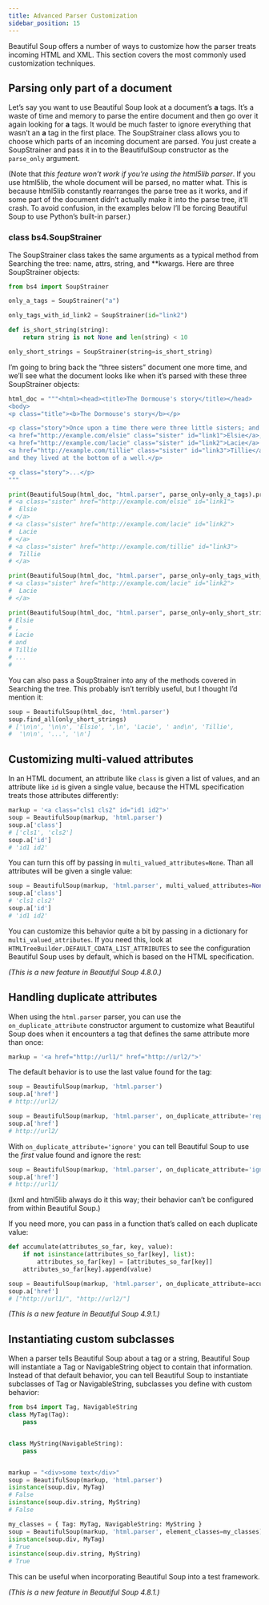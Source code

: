 ```yaml
---
title: Advanced Parser Customization
sidebar_position: 15
---
```


Beautiful Soup offers a number of ways to customize how the parser treats incoming HTML and XML. This section covers the most commonly used customization techniques.

## Parsing only part of a document

Let’s say you want to use Beautiful Soup look at a document’s **a** tags. It’s a waste of time and memory to parse the entire document and then go over it again looking for **a** tags. It would be much faster to ignore everything that wasn’t an **a** tag in the first place. The SoupStrainer class allows you to choose which parts of an incoming document are parsed. You just create a SoupStrainer and pass it in to the BeautifulSoup constructor as the `parse_only` argument.

(Note that *this feature won’t work if you’re using the html5lib parser*. If you use html5lib, the whole document will be parsed, no matter what. This is because html5lib constantly rearranges the parse tree as it works, and if some part of the document didn’t actually make it into the parse tree, it’ll crash. To avoid confusion, in the examples below I’ll be forcing Beautiful Soup to use Python’s built-in parser.)


### class bs4.SoupStrainer

The SoupStrainer class takes the same arguments as a typical method from Searching the tree: name, attrs, string, and **kwargs. Here are three SoupStrainer objects:

```python
from bs4 import SoupStrainer

only_a_tags = SoupStrainer("a")

only_tags_with_id_link2 = SoupStrainer(id="link2")

def is_short_string(string):
    return string is not None and len(string) < 10

only_short_strings = SoupStrainer(string=is_short_string)
```

I’m going to bring back the “three sisters” document one more time, and we’ll see what the document looks like when it’s parsed with these three SoupStrainer objects:

```python
html_doc = """<html><head><title>The Dormouse's story</title></head>
<body>
<p class="title"><b>The Dormouse's story</b></p>

<p class="story">Once upon a time there were three little sisters; and their names were
<a href="http://example.com/elsie" class="sister" id="link1">Elsie</a>,
<a href="http://example.com/lacie" class="sister" id="link2">Lacie</a> and
<a href="http://example.com/tillie" class="sister" id="link3">Tillie</a>;
and they lived at the bottom of a well.</p>

<p class="story">...</p>
"""

print(BeautifulSoup(html_doc, "html.parser", parse_only=only_a_tags).prettify())
# <a class="sister" href="http://example.com/elsie" id="link1">
#  Elsie
# </a>
# <a class="sister" href="http://example.com/lacie" id="link2">
#  Lacie
# </a>
# <a class="sister" href="http://example.com/tillie" id="link3">
#  Tillie
# </a>

print(BeautifulSoup(html_doc, "html.parser", parse_only=only_tags_with_id_link2).prettify())
# <a class="sister" href="http://example.com/lacie" id="link2">
#  Lacie
# </a>

print(BeautifulSoup(html_doc, "html.parser", parse_only=only_short_strings).prettify())
# Elsie
# ,
# Lacie
# and
# Tillie
# ...
#
```

You can also pass a SoupStrainer into any of the methods covered in Searching the tree. This probably isn’t terribly useful, but I thought I’d mention it:

```python
soup = BeautifulSoup(html_doc, 'html.parser')
soup.find_all(only_short_strings)
# ['\n\n', '\n\n', 'Elsie', ',\n', 'Lacie', ' and\n', 'Tillie',
#  '\n\n', '...', '\n']
```

## Customizing multi-valued attributes

In an HTML document, an attribute like `class` is given a list of values, and an attribute like `id` is given a single value, because the HTML specification treats those attributes differently:

```python
markup = '<a class="cls1 cls2" id="id1 id2">'
soup = BeautifulSoup(markup, 'html.parser')
soup.a['class']
# ['cls1', 'cls2']
soup.a['id']
# 'id1 id2'
```

You can turn this off by passing in `multi_valued_attributes=None`. Than all attributes will be given a single value:

```python
soup = BeautifulSoup(markup, 'html.parser', multi_valued_attributes=None)
soup.a['class']
# 'cls1 cls2'
soup.a['id']
# 'id1 id2'
```

You can customize this behavior quite a bit by passing in a dictionary for `multi_valued_attributes`. If you need this, look at `HTMLTreeBuilder.DEFAULT_CDATA_LIST_ATTRIBUTES` to see the configuration Beautiful Soup uses by default, which is based on the HTML specification.

*(This is a new feature in Beautiful Soup 4.8.0.)*

## Handling duplicate attributes

When using the `html.parser` parser, you can use the `on_duplicate_attribute` constructor argument to customize what Beautiful Soup does when it encounters a tag that defines the same attribute more than once:

```python
markup = '<a href="http://url1/" href="http://url2/">'
```

The default behavior is to use the last value found for the tag:

```python
soup = BeautifulSoup(markup, 'html.parser')
soup.a['href']
# http://url2/

soup = BeautifulSoup(markup, 'html.parser', on_duplicate_attribute='replace')
soup.a['href']
# http://url2/
```

With `on_duplicate_attribute='ignore'` you can tell Beautiful Soup to use the *first* value found and ignore the rest:

```python
soup = BeautifulSoup(markup, 'html.parser', on_duplicate_attribute='ignore')
soup.a['href']
# http://url1/
```

(lxml and html5lib always do it this way; their behavior can’t be configured from within Beautiful Soup.)

If you need more, you can pass in a function that’s called on each duplicate value:

```python
def accumulate(attributes_so_far, key, value):
    if not isinstance(attributes_so_far[key], list):
        attributes_so_far[key] = [attributes_so_far[key]]
    attributes_so_far[key].append(value)

soup = BeautifulSoup(markup, 'html.parser', on_duplicate_attribute=accumulate)
soup.a['href']
# ["http://url1/", "http://url2/"]
```

*(This is a new feature in Beautiful Soup 4.9.1.)*

## Instantiating custom subclasses

When a parser tells Beautiful Soup about a tag or a string, Beautiful Soup will instantiate a Tag or NavigableString object to contain that information. Instead of that default behavior, you can tell Beautiful Soup to instantiate subclasses of Tag or NavigableString, subclasses you define with custom behavior:

```python
from bs4 import Tag, NavigableString
class MyTag(Tag):
    pass


class MyString(NavigableString):
    pass


markup = "<div>some text</div>"
soup = BeautifulSoup(markup, 'html.parser')
isinstance(soup.div, MyTag)
# False
isinstance(soup.div.string, MyString)
# False

my_classes = { Tag: MyTag, NavigableString: MyString }
soup = BeautifulSoup(markup, 'html.parser', element_classes=my_classes)
isinstance(soup.div, MyTag)
# True
isinstance(soup.div.string, MyString)
# True
```

This can be useful when incorporating Beautiful Soup into a test framework.

*(This is a new feature in Beautiful Soup 4.8.1.)*